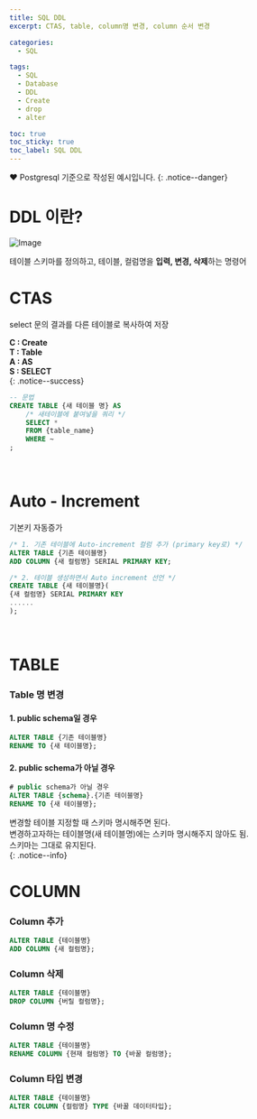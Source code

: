 ```yaml
---
title: SQL DDL
excerpt: CTAS, table, column명 변경, column 순서 변경

categories:
  - SQL

tags:
  - SQL
  - Database
  - DDL
  - Create
  - drop
  - alter

toc: true
toc_sticky: true
toc_label: SQL DDL
---
```


❤️ Postgresql 기준으로 작성된 예시입니다.
{: .notice--danger}

# DDL 이란?
![Image]({{"/assets/images/DDL2.png"|relative_url}})

테이블 스키마를 정의하고, 테이블, 컬럼명을 **입력, 변경, 삭제**하는 명령어

# CTAS
select 문의 결과를 다른 테이블로 복사하여 저장

**C : Create**  <br/>
**T : Table** <br/>
**A : AS** <br/>
**S : SELECT** <br/>
{: .notice--success}

```sql
-- 문법
CREATE TABLE {새 테이블 명} AS
    /* 새테이블에 붙여넣을 쿼리 */
    SELECT *
    FROM {table_name}
    WHERE ~ 
;
```
<br/>

# Auto - Increment
기본키 자동증가

```sql
/* 1. 기존 테이블에 Auto-increment 컬럼 추가 (primary key로) */
ALTER TABLE {기존 테이블명} 
ADD COLUMN {새 컬럼명} SERIAL PRIMARY KEY;

/* 2. 테이블 생성하면서 Auto increment 선언 */
CREATE TABLE {새 테이블명}(
{새 컬럼명} SERIAL PRIMARY KEY
......
);
```
<br/>

# TABLE

### Table 명 변경
#### 1. public schema일 경우

```sql
ALTER TABLE {기존 테이블명}
RENAME TO {새 테이블명};
```

#### 2. public schema가 아닐 경우

```sql
# public schema가 아닐 경우
ALTER TABLE {schema}.{기존 테이블명}
RENAME TO {새 테이블명};
```

변경할 테이블 지정할 때 스키마 명시해주면 된다.  
변경하고자하는 테이블명(새 테이블명)에는 스키마 명시해주지 않아도 됨.  
스키마는 그대로 유지된다.  
{: .notice--info}

# COLUMN

### Column 추가

```sql
ALTER TABLE {테이블명}
ADD COLUMN {새 컬럼명};
```

### Column 삭제

```sql
ALTER TABLE {테이블명}
DROP COLUMN {버릴 컬럼명};
```

### Column 명 수정

```sql
ALTER TABLE {테이블명}
RENAME COLUMN {현재 컬럼명} TO {바꿀 컬럼명};
```

### Column 타입 변경

```sql
ALTER TABLE {테이블명}
ALTER COLUMN {컬럼명} TYPE {바꿀 데이터타입};
```
